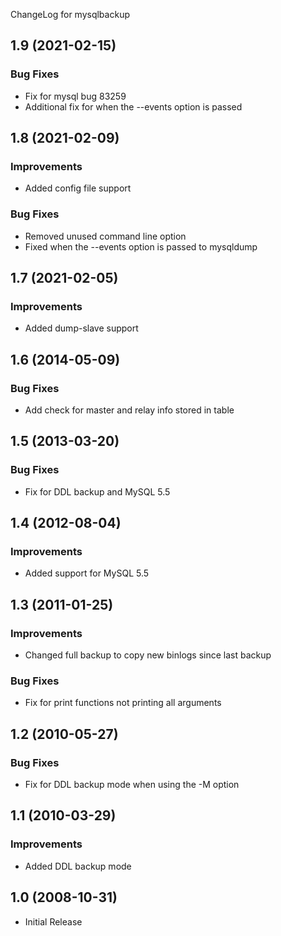ChangeLog for mysqlbackup

## 1.9 (2021-02-15)

### Bug Fixes

  * Fix for mysql bug 83259
  * Additional fix for when the --events option is passed

## 1.8 (2021-02-09)

### Improvements

  * Added config file support

### Bug Fixes

  * Removed unused command line option
  * Fixed when the --events option is passed to mysqldump

## 1.7 (2021-02-05)

### Improvements

  * Added dump-slave support

## 1.6 (2014-05-09)

### Bug Fixes

  * Add check for master and relay info stored in table

## 1.5 (2013-03-20)

### Bug Fixes

  * Fix for DDL backup and MySQL 5.5

## 1.4 (2012-08-04)

### Improvements

  * Added support for MySQL 5.5

## 1.3 (2011-01-25)

### Improvements

  * Changed full backup to copy new binlogs since last backup

### Bug Fixes
    
  * Fix for print functions not printing all arguments

## 1.2 (2010-05-27)

### Bug Fixes

  * Fix for DDL backup mode when using the -M option

## 1.1 (2010-03-29)

### Improvements

  * Added DDL backup mode

## 1.0 (2008-10-31)

  * Initial Release